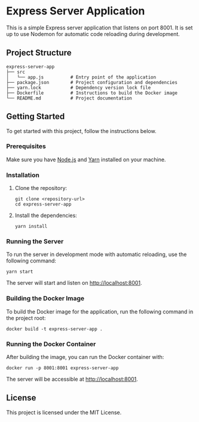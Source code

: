 # Express Server Application

This is a simple Express server application that listens on port 8001. It is set up to use Nodemon for automatic code reloading during development.

## Project Structure

```
express-server-app
├── src
│   └── app.js          # Entry point of the application
├── package.json        # Project configuration and dependencies
├── yarn.lock           # Dependency version lock file
├── Dockerfile          # Instructions to build the Docker image
└── README.md           # Project documentation
```

## Getting Started

To get started with this project, follow the instructions below.

### Prerequisites

Make sure you have [Node.js](https://nodejs.org/) and [Yarn](https://yarnpkg.com/) installed on your machine.

### Installation

1. Clone the repository:
   ```
   git clone <repository-url>
   cd express-server-app
   ```

2. Install the dependencies:
   ```
   yarn install
   ```

### Running the Server

To run the server in development mode with automatic reloading, use the following command:

```
yarn start
```

The server will start and listen on [http://localhost:8001](http://localhost:8001).

### Building the Docker Image

To build the Docker image for the application, run the following command in the project root:

```
docker build -t express-server-app .
```

### Running the Docker Container

After building the image, you can run the Docker container with:

```
docker run -p 8001:8001 express-server-app
```

The server will be accessible at [http://localhost:8001](http://localhost:8001).

## License

This project is licensed under the MIT License.